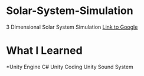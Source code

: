# Solar-System-Simulation
3 Dimensional Solar System Simulation
[Link to Google](https://drive.google.com/file/d/1TxzGQIoYdrPYDEeyhWpWt4R39Jk6ZP79/view?usp=sharing)

# What I Learned
*Unity Engine
C# Unity Coding
Unity Sound System
